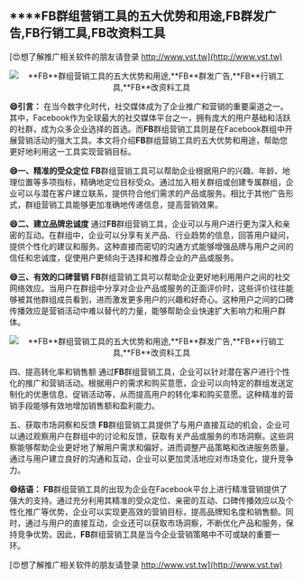 ## ****FB**群组营销工具的五大优势和用途,**FB**群发广告,**FB**行销工具,**FB**改资料工具**

[😍想了解推广相关软件的朋友请登录 http://www.vst.tw](http://www.vst.tw)

 <center><img src="https://vst.tw/MP4/tuiguang/png/7.png" alt="**FB**群组营销工具的五大优势和用途,**FB**群发广告,**FB**行销工具,**FB**改资料工具"></center>

**😄引言：**
在当今数字化时代，社交媒体成为了企业推广和营销的重要渠道之一。其中，Facebook作为全球最大的社交媒体平台之一，拥有庞大的用户基础和活跃的社群，成为众多企业选择的首选。而**FB**群组营销工具则是在Facebook群组中开展营销活动的强大工具。本文将介绍**FB**群组营销工具的五大优势和用途，帮助您更好地利用这一工具实现营销目标。

**😄一、精准的受众定位**
**FB**群组营销工具可以帮助企业根据用户的兴趣、年龄、地理位置等多项指标，精确地定位目标受众。通过加入相关群组或创建专属群组，企业可以与潜在客户建立联系，提供符合他们需求的产品或服务。相比于其他广告形式，群组营销工具能够更加准确地传递信息，提高营销效果。

**😄二、建立品牌忠诚度**
通过**FB**群组营销工具，企业可以与用户进行更为深入和亲密的互动。在群组中，企业可以分享有关产品、行业趋势的信息，回答用户疑问，提供个性化的建议和服务。这种直接而密切的沟通方式能够增强品牌与用户之间的信任和忠诚度，促使用户更倾向于选择和推荐企业的产品或服务。

**😄三、有效的口碑营销**
**FB**群组营销工具可以帮助企业更好地利用用户之间的社交网络效应。当用户在群组中分享对企业产品或服务的正面评价时，这些评价往往能够被其他群组成员看到，进而激发更多用户的兴趣和好奇心。这种用户之间的口碑传播效应是营销活动中难以替代的力量，能够帮助企业快速扩大影响力和用户群体。

 <center><img src="https://vst.tw/MP4/tuiguang/png/6.png" alt="**FB**群组营销工具的五大优势和用途,**FB**群发广告,**FB**行销工具,**FB**改资料工具"></center>

四、提高转化率和销售额
通过**FB**群组营销工具，企业可以针对潜在客户进行个性化的推广和营销活动。根据用户的需求和购买意愿，企业可以向特定的群组发送定制化的优惠信息、促销活动等，从而提高用户的转化率和购买意愿。这种精准的营销手段能够有效地增加销售额和盈利能力。

五、获取市场洞察和反馈
**FB**群组营销工具提供了与用户直接互动的机会，企业可以通过观察用户在群组中的讨论和反馈，获取有关产品或服务的市场洞察。这些洞察能够帮助企业更好地了解用户需求和偏好，进而调整产品策略和改进服务质量。通过与用户建立良好的沟通和互动，企业可以更加灵活地应对市场变化，提升竞争力。

**😄结语：**
**FB**群组营销工具的出现为企业在Facebook平台上进行精准营销提供了强大的支持。通过充分利用其精准的受众定位、亲密的互动、口碑传播效应以及个性化推广等优势，企业可以实现更高效的营销目标，提高品牌知名度和销售额。同时，通过与用户的直接互动，企业还可以获取市场洞察，不断优化产品和服务，保持竞争优势。因此，**FB**群组营销工具是当今企业营销策略中不可或缺的重要一环。

[😍想了解推广相关软件的朋友请登录 http://www.vst.tw](http://www.vst.tw)



